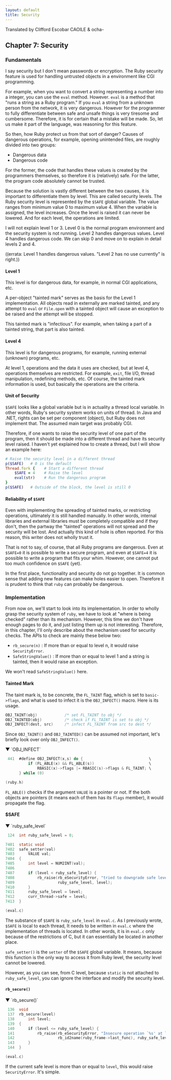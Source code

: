 ```yaml
---
layout: default
title: Security
---
```

Translated by Clifford Escobar CAOILE & ocha-

Chapter 7: Security
-------------------

### Fundamentals

I say security but I don't mean passwords or encryption. The Ruby security
feature is used for handling untrusted objects in a environment like CGI
programming.

For example, when you want to convert a string representing a number into a
integer, you can use the `eval` method. However. `eval` is a method that "runs
a string as a Ruby program." If you `eval` a string from a unknown person from
the network, it is very dangerous. However for the programmer to fully
differentiate between safe and unsafe things is very tiresome and cumbersome.
Therefore, it is for certain that a mistake will be made. So, let us make it
part of the language, was reasoning for this feature.

So then, how Ruby protect us from that sort of danger? Causes of dangerous
operations, for example, opening unintended files, are roughly divided into two
groups:

* Dangerous data
* Dangerous code

For the former, the code that handles these values is created by the
programmers themselves, so therefore it is (relatively) safe. For the latter,
the program code absolutely cannot be trusted.

Because the solution is vastly different between the two causes, it is important to
differentiate them by level. This are called security levels. The Ruby security
level is represented by the `$SAFE` global variable. The value ranges from
minimum value 0 to maximum value 4. When the variable is assigned, the level
increases. Once the level is raised it can never be lowered. And for each
level, the operations are limited.

I will not explain level 1 or 3.
Level 0 is the normal program environment and the security system is not
running. Level 2 handles dangerous values. Level 4 handles dangerous code.
We can skip 0 and move on to explain in detail levels 2 and 4.

((errata: Level 1 handles dangerous values.
"Level 2 has no use currently" is right.))


#### Level 1

This level is for dangerous data, for example, in normal CGI
applications, etc.

A per-object "tainted mark" serves as the basis for the Level 1
implementation. All objects read in externally are marked tainted, and
any attempt to `eval` or `File.open` with a tainted object will cause an
exception to be raised and the attempt will be stopped.

This tainted mark is "infectious". For example, when taking a part of a
tainted string, that part is also tainted.

#### Level 4

This level is for dangerous programs, for example, running external
(unknown) programs, etc.

At level 1, operations and the data it uses are checked, but at level
4, operations themselves are restricted. For example, `exit`, file
I/O, thread manipulation, redefining methods, etc. Of course, the
tainted mark information is used, but basically the operations are the
criteria.

#### Unit of Security

`$SAFE` looks like a global variable but is in actuality a thread
local variable. In other words, Ruby's security system works on units
of thread. In Java and .NET, rights can be set per component (object),
but Ruby does not implement that. The assumed main target was probably
CGI.

Therefore, if one wants to raise the security level of one part of the
program, then it should be made into a different thread and have its
security level raised. I haven't yet explained how to create a thread,
but I will show an example here:

```ruby
# Raise the security level in a different thread
p($SAFE)   # 0 is the default
Thread.fork {    # Start a different thread
    $SAFE = 4    # Raise the level
    eval(str)    # Run the dangerous program
}
p($SAFE)   # Outside of the block, the level is still 0
```

#### Reliability of `$SAFE`

Even with implementing the spreading of tainted marks, or restricting
operations, ultimately it is still handled manually. In other words,
internal libraries and external libraries must be completely
compatible and if they don't, then the partway the "tainted" operations
will not spread and the security will be lost. And actually this kind
of hole is often reported. For this reason, this writer does not
wholly trust it.

That is not to say, of course, that all Ruby programs are dangerous.
Even at `$SAFE=0` it is possible to write a secure program, and even
at `$SAFE=4` it is possible to write a program that fits your whim.
However, one cannot put too much confidence on `$SAFE` (yet).

In the first place, functionality and security do not go together. It
is common sense that adding new features can make holes easier to
open. Therefore it is prudent to think that `ruby` can probably be
dangerous.


### Implementation


From now on, we'll start to look into its implementation.
In order to wholly grasp the security system of `ruby`,
we have to look at "where is being checked" rather than its mechanism.
However, this time we don't have enough pages to do it,
and just listing them up is not interesting.
Therefore, in this chapter, I'll only describe about the
mechanism used for security checks.
The APIs to check are mainly these below two:


* `rb_secure(n)` :  If more than or equal to level n, it would raise `SecurityError`.
* `SafeStringValue()` :
  If more than or equal to level 1 and a string is tainted,
  then it would raise an exception.


We won't read `SafeStringValue()` here.


#### Tainted Mark


The taint mark is, to be concrete, the `FL_TAINT` flag, which is set to
`basic->flags`, and what is used to infect it is the `OBJ_INFECT()` macro.
Here is its usage.


```c
OBJ_TAINT(obj)            /* set FL_TAINT to obj */
OBJ_TAINTED(obj)          /* check if FL_TAINT is set to obj */
OBJ_INFECT(dest, src)     /* infect FL_TAINT from src to dest */
```


Since `OBJ_TAINT()` and `OBJ_TAINTED()` can be assumed not important,
let's briefly look over only `OBJ_INFECT()`.


<p class="caption">▼ `OBJ_INFECT` </p>

```c
 441  #define OBJ_INFECT(x,s) do {                             \
          if (FL_ABLE(x) && FL_ABLE(s))                        \
              RBASIC(x)->flags |= RBASIC(s)->flags & FL_TAINT; \
      } while (0)

(ruby.h)
```


`FL_ABLE()` checks if the argument `VALUE` is a pointer or not.
If the both objects are pointers (it means each of them has its `flags` member),
it would propagate the flag.




#### $SAFE


<p class="caption">▼ `ruby_safe_level` </p>

```c
 124  int ruby_safe_level = 0;

7401  static void
7402  safe_setter(val)
7403      VALUE val;
7404  {
7405      int level = NUM2INT(val);
7406
7407      if (level < ruby_safe_level) {
7408          rb_raise(rb_eSecurityError, "tried to downgrade safe level from %d to %d",
7409                   ruby_safe_level, level);
7410      }
7411      ruby_safe_level = level;
7412      curr_thread->safe = level;
7413  }

(eval.c)
```


The substance of `$SAFE` is `ruby_safe_level` in `eval.c`.
As I previously wrote, `$SAFE` is local to each thread,
It needs to be written in `eval.c` where the implementation of threads is located.
In other words, it is in `eval.c` only because of the restrictions of C,
but it can essentially be located in another place.


`safe_setter()` is the `setter` of the `$SAFE` global variable.
It means, because this function is the only way to access it from Ruby level,
the security level cannot be lowered.


However, as you can see, from C level,
because `static` is not attached to `ruby_safe_level`,
you can ignore the interface and modify the security level.





#### `rb_secure()`


<p class="caption">▼ `rb_secure()` </p>

```c
 136  void
 137  rb_secure(level)
 138      int level;
 139  {
 140      if (level <= ruby_safe_level) {
 141          rb_raise(rb_eSecurityError, "Insecure operation `%s' at level %d",
 142                   rb_id2name(ruby_frame->last_func), ruby_safe_level);
 143      }
 144  }

(eval.c)
```


If the current safe level is more than or equal to `level`,
this would raise `SecurityError`. It's simple.
